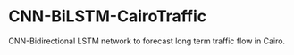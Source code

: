 # CNN-BiLSTM-CairoTraffic
CNN-Bidirectional LSTM network to forecast long term traffic flow in Cairo.
